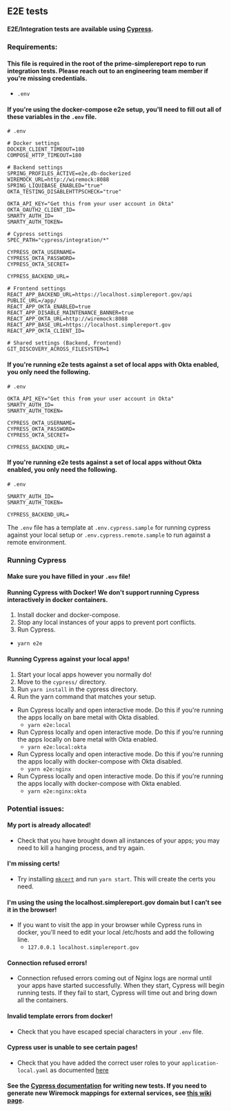 ## E2E tests

#### E2E/Integration tests are available using [Cypress](https://www.cypress.io/).

### Requirements:

#### This file is required in the root of the prime-simplereport repo to run integration tests. Please reach out to an engineering team member if you're missing credentials.

- `.env`

#### If you're using the docker-compose e2e setup, you'll need to fill out all of these variables in the `.env` file.

```
# .env

# Docker settings
DOCKER_CLIENT_TIMEOUT=180
COMPOSE_HTTP_TIMEOUT=180

# Backend settings
SPRING_PROFILES_ACTIVE=e2e,db-dockerized
WIREMOCK_URL=http://wiremock:8088
SPRING_LIQUIBASE_ENABLED="true"
OKTA_TESTING_DISABLEHTTPSCHECK="true"

OKTA_API_KEY="Get this from your user account in Okta"
OKTA_OAUTH2_CLIENT_ID=
SMARTY_AUTH_ID=
SMARTY_AUTH_TOKEN=

# Cypress settings
SPEC_PATH="cypress/integration/*"

CYPRESS_OKTA_USERNAME=
CYPRESS_OKTA_PASSWORD=
CYPRESS_OKTA_SECRET=

CYPRESS_BACKEND_URL=

# Frontend settings
REACT_APP_BACKEND_URL=https://localhost.simplereport.gov/api
PUBLIC_URL=/app/
REACT_APP_OKTA_ENABLED=true
REACT_APP_DISABLE_MAINTENANCE_BANNER=true
REACT_APP_OKTA_URL=http://wiremock:8088
REACT_APP_BASE_URL=https://localhost.simplereport.gov
REACT_APP_OKTA_CLIENT_ID=

# Shared settings (Backend, Frontend)
GIT_DISCOVERY_ACROSS_FILESYSTEM=1
```

#### If you're running e2e tests against a set of local apps with Okta enabled, you only need the following.

```
# .env

OKTA_API_KEY="Get this from your user account in Okta"
SMARTY_AUTH_ID=
SMARTY_AUTH_TOKEN=

CYPRESS_OKTA_USERNAME=
CYPRESS_OKTA_PASSWORD=
CYPRESS_OKTA_SECRET=

CYPRESS_BACKEND_URL=
```

#### If you're running e2e tests against a set of local apps without Okta enabled, you only need the following.

```
# .env

SMARTY_AUTH_ID=
SMARTY_AUTH_TOKEN=

CYPRESS_BACKEND_URL=
```

The `.env` file has a template at `.env.cypress.sample` for running cypress against your local setup or `.env.cypress.remote.sample` to run against a remote environment.

### Running Cypress

#### Make sure you have filled in your `.env` file!

#### Running Cypress with Docker! We don't support running Cypress interactively in docker containers.

1. Install docker and docker-compose.
1. Stop any local instances of your apps to prevent port conflicts.
1. Run Cypress.

- `yarn e2e`

#### Running Cypress against your local apps!

1. Start your local apps however you normally do!
1. Move to the `cypress/` directory.
1. Run `yarn install` in the cypress directory.
1. Run the yarn command that matches your setup.

- Run Cypress locally and open interactive mode. Do this if you're running the apps locally on bare metal with Okta disabled.
  - `yarn e2e:local`
- Run Cypress locally and open interactive mode. Do this if you're running the apps locally on bare metal with Okta enabled.
  - `yarn e2e:local:okta`
- Run Cypress locally and open interactive mode. Do this if you're running the apps locally with docker-compose with Okta disabled.
  - `yarn e2e:nginx`
- Run Cypress locally and open interactive mode. Do this if you're running the apps locally with docker-compose with Okta enabled.
  - `yarn e2e:nginx:okta`

### Potential issues:

#### My port is already allocated!

- Check that you have brought down all instances of your apps; you may need to kill a hanging process, and try again.

#### I'm missing certs!

- Try installing [`mkcert`](https://github.com/FiloSottile/mkcert#installation) and run `yarn start`. This will create the certs you need.

#### I'm using the using the localhost.simplereport.gov domain but I can't see it in the browser!

- If you want to visit the app in your browser while Cypress runs in docker, you'll need to edit your local /etc/hosts and add the following line.
  - `127.0.0.1 localhost.simplereport.gov`

#### Connection refused errors!

- Connection refused errors coming out of Nginx logs are normal until your apps have started successfully. When they start, Cypress will begin running tests. If they fail to start, Cypress will time out and bring down all the containers.

#### Invalid template errors from docker!

- Check that you have escaped special characters in your `.env` file.

#### Cypress user is unable to see certain pages!

- Check that you have added the correct user roles to your `application-local.yaml` as documented [here](https://github.com/CDCgov/prime-simplereport/wiki/User-roles#updating-user-roles)

#### See the [Cypress documentation](https://docs.cypress.io/api/table-of-contents) for writing new tests. If you need to generate new Wiremock mappings for external services, see [this wiki page](https://github.com/CDCgov/prime-simplereport/wiki/WireMock).
